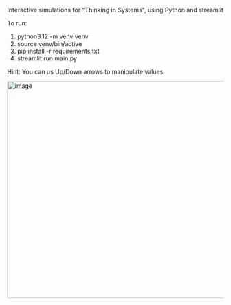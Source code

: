 Interactive simulations for "Thinking in Systems", using Python and streamlit

To run:
1. python3.12 -m venv venv
2. source venv/bin/active
3. pip install -r requirements.txt
4. streamlit run main.py

Hint:
You can us Up/Down arrows to manipulate values

<img width="505" alt="image" src="https://github.com/user-attachments/assets/9851e61a-5b2f-4693-be7a-b4b2f59289ce">
